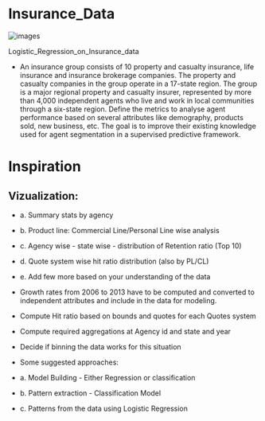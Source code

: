 # Insurance_Data
![images](https://user-images.githubusercontent.com/124856310/219547254-f0a6d2f8-0a2c-482a-87a8-9115022df320.jpg)





Logistic_Regression_on_Insurance_data
- An insurance group consists of 10 property and casualty insurance, life insurance and insurance brokerage companies. The property and casualty companies in the group operate in a 17-state region. The group is a major regional property and casualty insurer, represented by more than 4,000 independent agents who live and work in local communities through a six-state region. Define the metrics to analyse agent performance based on several attributes like demography, products sold, new business, etc. The goal is to improve their existing knowledge used for agent segmentation in a supervised predictive framework.

# Inspiration



## Vizualization:

- a. Summary stats by agency

- b. Product line: Commercial Line/Personal Line wise analysis

- c. Agency wise - state wise - distribution of Retention ratio (Top 10)

- d. Quote system wise hit ratio distribution (also by PL/CL)

- e. Add few more based on your understanding of the data

 - Growth rates from 2006 to 2013 have to be computed and converted to independent attributes and include in the data for modeling.
 - Compute Hit ratio based on bounds and quotes for each Quotes system
 - Compute required aggregations at Agency id and state and year
 - Decide if binning the data works for this situation
 - Some suggested approaches:

- a. Model Building - Either Regression or classification

- b. Pattern extraction - Classification Model

- c. Patterns from the data using Logistic Regression 
